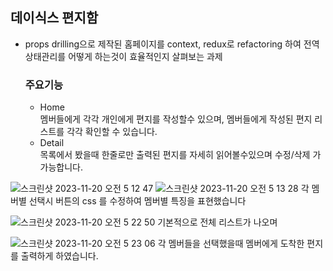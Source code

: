
## 데이식스 편지함
* props drilling으로 제작된 홈페이지를 context, redux로 refactoring 하여 전역상태관리를 어떻게 하는것이 효율적인지 살펴보는 과제

  ### 주요기능
  * Home  
  멤버들에게 각각 개인에게 편지를 작성할수 있으며, 멤버들에게 작성된 편지 리스트를 각각 확인할 수 있습니다.
  * Detail   
  	목록에서 봤을때 한줄로만 출력된 편지를 자세히 읽어볼수있으며 수정/삭제 가 가능합니다.

 
![스크린샷 2023-11-20 오전 5 12 47](https://github.com/yachaechae/FanLetterBox/assets/96414670/6e28048e-4166-4c58-80a4-ecb3b0f9475c)
![스크린샷 2023-11-20 오전 5 13 28](https://github.com/yachaechae/FanLetterBox/assets/96414670/092236d5-0f73-4fbc-90aa-f203a27b0710)
각 멤버별 선택시 버튼의 css 를 수정하여 멤버별 특징을 표현했습니다

![스크린샷 2023-11-20 오전 5 22 50](https://github.com/yachaechae/FanLetterBox/assets/96414670/08c9101f-a890-4452-a3d0-75304463b43a)
기본적으로 전체 리스트가 나오며

![스크린샷 2023-11-20 오전 5 23 06](https://github.com/yachaechae/FanLetterBox/assets/96414670/c32a6875-39ab-4ac4-b9a7-b5580990f91d)
각 멤버들을 선택했을때 멤버에게 도착한 편지를 출력하게 하였습니다.
